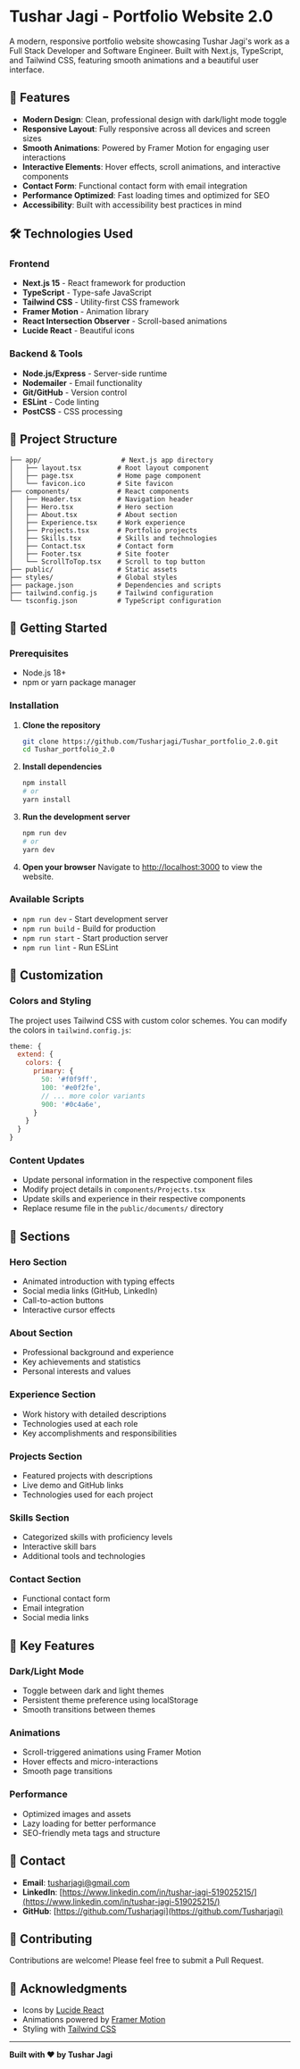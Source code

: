# Tushar Jagi - Portfolio Website 2.0

A modern, responsive portfolio website showcasing Tushar Jagi's work as a Full Stack Developer and Software Engineer. Built with Next.js, TypeScript, and Tailwind CSS, featuring smooth animations and a beautiful user interface.

## 🚀 Features

- **Modern Design**: Clean, professional design with dark/light mode toggle
- **Responsive Layout**: Fully responsive across all devices and screen sizes
- **Smooth Animations**: Powered by Framer Motion for engaging user interactions
- **Interactive Elements**: Hover effects, scroll animations, and interactive components
- **Contact Form**: Functional contact form with email integration
- **Performance Optimized**: Fast loading times and optimized for SEO
- **Accessibility**: Built with accessibility best practices in mind

## 🛠️ Technologies Used

### Frontend

- **Next.js 15** - React framework for production
- **TypeScript** - Type-safe JavaScript
- **Tailwind CSS** - Utility-first CSS framework
- **Framer Motion** - Animation library
- **React Intersection Observer** - Scroll-based animations
- **Lucide React** - Beautiful icons

### Backend & Tools

- **Node.js/Express** - Server-side runtime
- **Nodemailer** - Email functionality
- **Git/GitHub** - Version control
- **ESLint** - Code linting
- **PostCSS** - CSS processing

## 📁 Project Structure

```
├── app/                    # Next.js app directory
│   ├── layout.tsx         # Root layout component
│   ├── page.tsx           # Home page component
│   └── favicon.ico        # Site favicon
├── components/            # React components
│   ├── Header.tsx         # Navigation header
│   ├── Hero.tsx           # Hero section
│   ├── About.tsx          # About section
│   ├── Experience.tsx     # Work experience
│   ├── Projects.tsx       # Portfolio projects
│   ├── Skills.tsx         # Skills and technologies
│   ├── Contact.tsx        # Contact form
│   ├── Footer.tsx         # Site footer
│   └── ScrollToTop.tsx    # Scroll to top button
├── public/                # Static assets
├── styles/                # Global styles
├── package.json           # Dependencies and scripts
├── tailwind.config.js     # Tailwind configuration
└── tsconfig.json          # TypeScript configuration
```

## 🚀 Getting Started

### Prerequisites

- Node.js 18+
- npm or yarn package manager

### Installation

1. **Clone the repository**

   ```bash
   git clone https://github.com/Tusharjagi/Tushar_portfolio_2.0.git
   cd Tushar_portfolio_2.0
   ```

2. **Install dependencies**

   ```bash
   npm install
   # or
   yarn install
   ```

3. **Run the development server**

   ```bash
   npm run dev
   # or
   yarn dev
   ```

4. **Open your browser**
   Navigate to [http://localhost:3000](http://localhost:3000) to view the website.

### Available Scripts

- `npm run dev` - Start development server
- `npm run build` - Build for production
- `npm run start` - Start production server
- `npm run lint` - Run ESLint

## 🎨 Customization

### Colors and Styling

The project uses Tailwind CSS with custom color schemes. You can modify the colors in `tailwind.config.js`:

```javascript
theme: {
  extend: {
    colors: {
      primary: {
        50: '#f0f9ff',
        100: '#e0f2fe',
        // ... more color variants
        900: '#0c4a6e',
      }
    }
  }
}
```

### Content Updates

- Update personal information in the respective component files
- Modify project details in `components/Projects.tsx`
- Update skills and experience in their respective components
- Replace resume file in the `public/documents/` directory

## 📱 Sections

### Hero Section

- Animated introduction with typing effects
- Social media links (GitHub, LinkedIn)
- Call-to-action buttons
- Interactive cursor effects

### About Section

- Professional background and experience
- Key achievements and statistics
- Personal interests and values

### Experience Section

- Work history with detailed descriptions
- Technologies used at each role
- Key accomplishments and responsibilities

### Projects Section

- Featured projects with descriptions
- Live demo and GitHub links
- Technologies used for each project

### Skills Section

- Categorized skills with proficiency levels
- Interactive skill bars
- Additional tools and technologies

### Contact Section

- Functional contact form
- Email integration
- Social media links

## 🌟 Key Features

### Dark/Light Mode

- Toggle between dark and light themes
- Persistent theme preference using localStorage
- Smooth transitions between themes

### Animations

- Scroll-triggered animations using Framer Motion
- Hover effects and micro-interactions
- Smooth page transitions

### Performance

- Optimized images and assets
- Lazy loading for better performance
- SEO-friendly meta tags and structure

## 📧 Contact

- **Email**: tusharjagi@gmail.com
- **LinkedIn**: [https://www.linkedin.com/in/tushar-jagi-519025215/](https://www.linkedin.com/in/tushar-jagi-519025215/)
- **GitHub**: [https://github.com/Tusharjagi](https://github.com/Tusharjagi)

## 🤝 Contributing

Contributions are welcome! Please feel free to submit a Pull Request.

## 🙏 Acknowledgments

- Icons by [Lucide React](https://lucide.dev/)
- Animations powered by [Framer Motion](https://www.framer.com/motion/)
- Styling with [Tailwind CSS](https://tailwindcss.com/)

---

**Built with ❤️ by Tushar Jagi**
